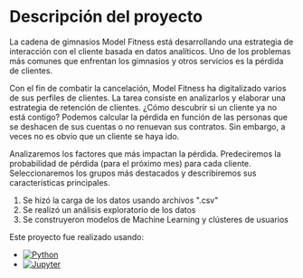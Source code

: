 # Descripción del proyecto

La cadena de gimnasios Model Fitness está desarrollando una estrategia de interacción con el cliente basada en datos analíticos. Uno de los problemas más comunes que enfrentan los gimnasios y otros servicios es la pérdida de clientes.

Con el fin de combatir la cancelación, Model Fitness ha digitalizado varios de sus perfiles de clientes. La tarea consiste en analizarlos y elaborar una estrategia de retención de clientes. ¿Cómo descubrir si un cliente ya no está contigo? Podemos calcular la pérdida en función de las personas que se deshacen de sus cuentas o no renuevan sus contratos. Sin embargo, a veces no es obvio que un cliente se haya ido.

Analizaremos los factores que más impactan la pérdida. Predeciremos la probabilidad de pérdida (para el próximo mes) para cada cliente. Seleccionaremos los grupos más destacados y describiremos sus características principales.

1. Se hizó la carga de los datos usando archivos ".csv"
2. Se realizó un análisis exploratorio de los datos
3. Se construyeron modelos de Machine Learning y clústeres de usuarios

Este proyecto fue realizado usando:
- [![Python](https://img.shields.io/badge/Python-yellow?style=for-the-badge&logo=python&logoColor=white&labelColor=101010)]()
- [![Jupyter](https://img.shields.io/badge/Jupyter_Notebook-F37626?style=for-the-badge&logo=jupyter&logoColor=F37626&labelColor=101010)]()

